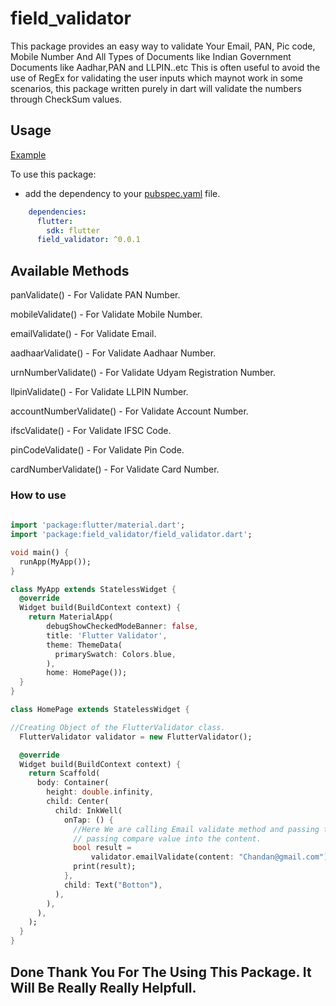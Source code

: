 # field_validator

This package provides an easy way to validate Your Email, PAN, Pic code, Mobile Number And All Types of Documents like Indian Government Documents like Aadhar,PAN and LLPIN..etc This is often useful to avoid the use of RegEx for validating the user inputs which maynot work in some scenarios, this package written purely in dart will validate the numbers through CheckSum values.


## Usage
[Example](https://github.com/chandan123-pradhan/Flutter-Validator/blob/master/example/main.dart)

To use this package:

* add the dependency to your [pubspec.yaml](https://github.com/chandan123-pradhan/Flutter-Validator/blob/master/pubspec.yaml) file.

```yaml
    dependencies:
      flutter:
        sdk: flutter
      field_validator: ^0.0.1
```

## Available Methods

panValidate() - For Validate PAN Number.

mobileValidate() - For Validate Mobile Number.

emailValidate() - For Validate Email.

aadhaarValidate() - For Validate Aadhaar Number.

urnNumberValidate() - For Validate Udyam Registration Number.

llpinValidate() - For Validate LLPIN Number.

accountNumberValidate() - For Validate Account Number.

ifscValidate() - For Validate IFSC Code.

pinCodeValidate() - For Validate Pin Code.

cardNumberValidate() - For Validate Card Number.




### How to use

```dart
  
import 'package:flutter/material.dart';
import 'package:field_validator/field_validator.dart';

void main() {
  runApp(MyApp());
}

class MyApp extends StatelessWidget {
  @override
  Widget build(BuildContext context) {
    return MaterialApp(
        debugShowCheckedModeBanner: false,
        title: 'Flutter Validator',
        theme: ThemeData(
          primarySwatch: Colors.blue,
        ),
        home: HomePage());
  }
}

class HomePage extends StatelessWidget {

//Creating Object of the FlutterValidator class.
  FlutterValidator validator = new FlutterValidator();

  @override
  Widget build(BuildContext context) {
    return Scaffold(
      body: Container(
        height: double.infinity,
        child: Center(
          child: InkWell(
            onTap: () {
              //Here We are calling Email validate method and passing that value which we want to compare with email.
              // passing compare value into the content.
              bool result =
                  validator.emailValidate(content: "Chandan@gmail.com");
              print(result);
            },
            child: Text("Botton"),
          ),
        ),
      ),
    );
  }
}


```

## Done Thank You For The Using This Package. It Will Be Really Really Helpfull.